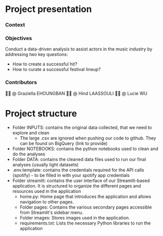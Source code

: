 # Project presentation

### Context
### Objectives

Conduct a data-driven analysis to assist actors in the music industry by addressing two key questions: 
- How to create a successful hit?
- How to curate a successful festival lineup?
  
### Contributors
👨‍💻 @ Graziella EHOUNGBAN
👨‍💻 @ Hind LAASSOULI
👨‍💻 @ Lucie WU
 
# Project structure
- Folder INPUTS: contains the original data collected, that we need to explore and clean
  - The large .csv are ignored when pushing our code to github. They can be found on BigQuery (link to provide)
- Folder NOTEBOOKS: contains the python notebooks used to clean and do the analyses
- Folder DATA: contains the cleaned data files used to run our final analyses (usually light datasets)
- .env.template: contains the credentials required for the API calls (spotify) - to be filled in with your spotify app credentials
- Folder streamlit: contains the user interface of our Streamlit-based application. It is structured to organize the different pages and resources used in the application
  - home.py: Home page that introduces the application and allows navigation to other pages.
  - Folder pages: Contains the various secondary pages accessible from Streamlit's sidebar menu.
  - Folder images: Stores images used in the application.
  - requirements.txt: Lists the necessary Python libraries to run the application
